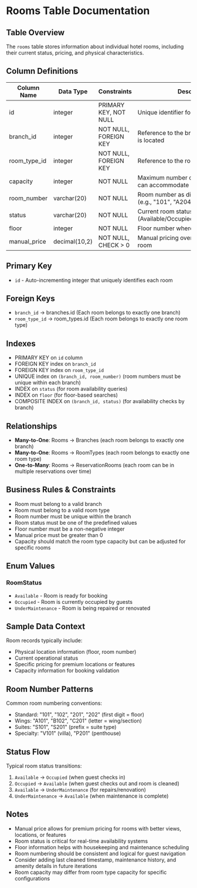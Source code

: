 # Rooms Table Documentation

## Table Overview
The `rooms` table stores information about individual hotel rooms, including their current status, pricing, and physical characteristics.

## Column Definitions

| Column Name | Data Type | Constraints | Description |
|-------------|-----------|-------------|-------------|
| id | integer | PRIMARY KEY, NOT NULL | Unique identifier for the room |
| branch_id | integer | NOT NULL, FOREIGN KEY | Reference to the branch where the room is located |
| room_type_id | integer | NOT NULL, FOREIGN KEY | Reference to the room type category |
| capacity | integer | NOT NULL | Maximum number of guests the room can accommodate |
| room_number | varchar(20) | NOT NULL | Room number as displayed to guests (e.g., "101", "A204") |
| status | varchar(20) | NOT NULL | Current room status (Available/Occupied/UnderMaintenance) |
| floor | integer | NOT NULL | Floor number where the room is located |
| manual_price | decimal(10,2) | NOT NULL, CHECK > 0 | Manual pricing override for this specific room |

## Primary Key
- `id` - Auto-incrementing integer that uniquely identifies each room

## Foreign Keys
- `branch_id` → branches.id (Each room belongs to exactly one branch)
- `room_type_id` → room_types.id (Each room belongs to exactly one room type)

## Indexes
- PRIMARY KEY on `id` column
- FOREIGN KEY index on `branch_id`
- FOREIGN KEY index on `room_type_id`
- UNIQUE index on `(branch_id, room_number)` (room numbers must be unique within each branch)
- INDEX on `status` (for room availability queries)
- INDEX on `floor` (for floor-based searches)
- COMPOSITE INDEX on `(branch_id, status)` (for availability checks by branch)

## Relationships
- **Many-to-One**: Rooms → Branches (each room belongs to exactly one branch)
- **Many-to-One**: Rooms → RoomTypes (each room belongs to exactly one room type)
- **One-to-Many**: Rooms → ReservationRooms (each room can be in multiple reservations over time)

## Business Rules & Constraints
- Room must belong to a valid branch
- Room must belong to a valid room type
- Room number must be unique within the branch
- Room status must be one of the predefined values
- Floor number must be a non-negative integer
- Manual price must be greater than 0
- Capacity should match the room type capacity but can be adjusted for specific rooms

## Enum Values

### RoomStatus
- `Available` - Room is ready for booking
- `Occupied` - Room is currently occupied by guests
- `UnderMaintenance` - Room is being repaired or renovated

## Sample Data Context
Room records typically include:
- Physical location information (floor, room number)
- Current operational status
- Specific pricing for premium locations or features
- Capacity information for booking validation

## Room Number Patterns
Common room numbering conventions:
- Standard: "101", "102", "201", "202" (first digit = floor)
- Wings: "A101", "B102", "C201" (letter = wing/section)
- Suites: "S101", "S201" (prefix = suite type)
- Specialty: "V101" (villa), "P201" (penthouse)

## Status Flow
Typical room status transitions:
1. `Available` → `Occupied` (when guest checks in)
2. `Occupied` → `Available` (when guest checks out and room is cleaned)
3. `Available` → `UnderMaintenance` (for repairs/renovation)
4. `UnderMaintenance` → `Available` (when maintenance is complete)

## Notes
- Manual price allows for premium pricing for rooms with better views, locations, or features
- Room status is critical for real-time availability systems
- Floor information helps with housekeeping and maintenance scheduling
- Room numbering should be consistent and logical for guest navigation
- Consider adding last cleaned timestamp, maintenance history, and amenity details in future iterations
- Room capacity may differ from room type capacity for specific configurations